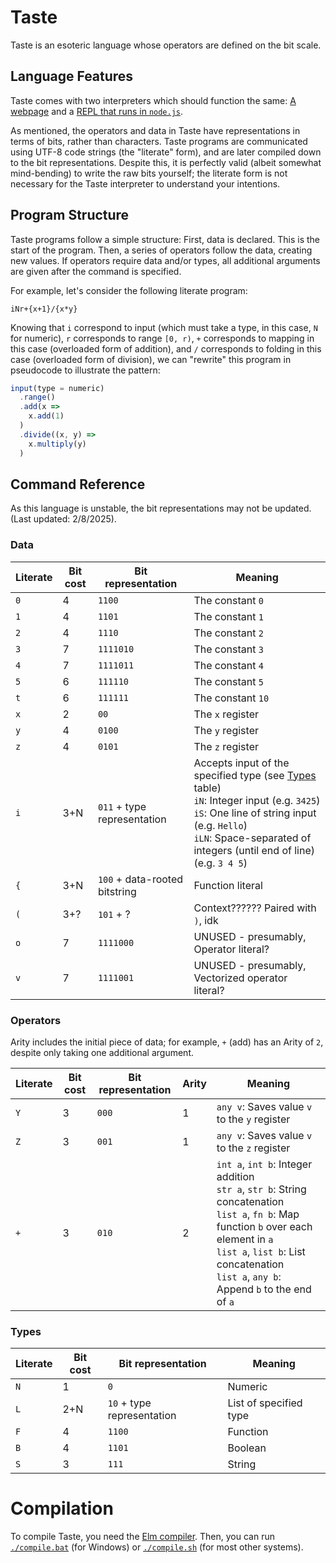 # Taste

Taste is an esoteric language whose operators are defined on the bit scale.

## Language Features

Taste comes with two interpreters which should function the same: [A webpage](./index.html) and a [REPL that runs in `node.js`](./taste.node.js).

As mentioned, the operators and data in Taste have representations in terms of bits, rather than characters. Taste programs are communicated using UTF-8 code strings (the "literate" form), and are later compiled down to the bit representations. Despite this, it is perfectly valid (albeit somewhat mind-bending) to write the raw bits yourself; the literate form is not necessary for the Taste interpreter to understand your intentions.

## Program Structure

Taste programs follow a simple structure: First, data is declared. This is the start of the program. Then, a series of operators follow the data, creating new values. If operators require data and/or types, all additional arguments are given after the command is specified.

For example, let's consider the following literate program:

```
iNr+{x+1}/{x*y}
```

Knowing that `i` correspond to input (which must take a type, in this case, `N` for numeric), `r` corresponds to range `[0, r)`, `+` corresponds to mapping in this case (overloaded form of addition), and `/` corresponds to folding in this case (overloaded form of division), we can "rewrite" this program in pseudocode to illustrate the pattern:

```js
input(type = numeric)
  .range()
  .add(x =>
    x.add(1)
  )
  .divide((x, y) =>
    x.multiply(y)
  )
```

## Command Reference

As this language is unstable, the bit representations may not be updated. (Last updated: 2/8/2025).

### Data

| Literate | Bit cost | Bit representation | Meaning |
| -------- | -------- | ------------------ | ------- |
| `0` | 4 |  `1100` | The constant `0` |
| `1` | 4 | `1101` | The constant `1` |
| `2` | 4 | `1110` | The constant `2` |
| `3` | 7 | `1111010` | The constant `3` |
| `4` | 7 | `1111011` | The constant `4` |
| `5` | 6 | `111110` | The constant `5` |
| `t` | 6 | `111111` | The constant `10` |
| `x` | 2 | `00` | The `x` register |
| `y` | 4 | `0100` | The `y` register |
| `z` | 4 | `0101` | The `z` register |
| `i` | 3+N | `011` + type representation | Accepts input of the specified type (see [Types](#Types) table) <br/> `iN`: Integer input (e.g. `3425`) <br/> `iS`: One line of string input (e.g. `Hello`) <br/> `iLN`: Space-separated of integers (until end of line) (e.g. `3 4 5`)|
| `{` | 3+N | `100` + data-rooted bitstring | Function literal |
| `(` | 3+? | `101` + ? | Context?????? Paired with `)`, idk |
| `o` | 7 | `1111000` | UNUSED - presumably, Operator literal? |
| `v` | 7 | `1111001` | UNUSED - presumably, Vectorized operator literal? |

### Operators

Arity includes the initial piece of data; for example, `+` (add) has an Arity of `2`, despite only taking one additional argument.

| Literate | Bit cost | Bit representation | Arity | Meaning |
| -------- | -------- | ------------------ | ----- | ------- |
| `Y` | 3 | `000` | 1 | `any v`: Saves value `v` to the `y` register |
| `Z` | 3 | `001` | 1 | `any v`: Saves value `v` to the `z` register |
| `+` | 3 | `010` | 2 | `int a`, `int b`: Integer addition <br/> `str a`, `str b`: String concatenation <br/> `list a`, `fn b`: Map function `b` over each element in `a` <br/> `list a`, `list b`: List concatenation <br/> `list a`, `any b`: Append `b` to the end of `a` |

### Types

| Literate | Bit cost | Bit representation | Meaning |
| -------- | -------- | ------------------ | ------- |
| `N` | 1 | `0` | Numeric |
| `L` | 2+N | `10` + type representation | List of specified type |
| `F` | 4 | `1100` | Function |
| `B` | 4 | `1101` | Boolean |
| `S` | 3 | `111` | String |


# Compilation

To compile Taste, you need the [Elm compiler](https://guide.elm-lang.org/install/elm.html). Then, you can run [`./compile.bat`](./compile.bat) (for Windows) or [`./compile.sh`](./compile.sh) (for most other systems).
